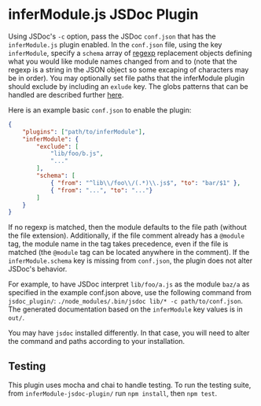 # inferModule.js JSDoc Plugin

Using JSDoc's `-c` option, pass the JSDoc `conf.json` that has the
`inferModule.js` plugin enabled. In the `conf.json` file, using the key
`inferModule`, specify a `schema` array of
[regexp](https://developer.mozilla.org/en-US/docs/Web/JavaScript/Guide/Regular_Expressions#Using_special_characters)
replacement objects defining what you would like module names changed from and
to (note that the regexp is a string in the JSON object so some excaping of
characters may be in order). You may optionally set file paths that the
inferModule plugin should exclude by including an `exlude` key. The globs
patterns that can be handled are described further
[here](https://github.com/isaacs/node-glob#glob-primer).

Here is an example basic `conf.json` to enable the plugin:
```json
{
    "plugins": ["path/to/inferModule"],
    "inferModule": {
        "exclude": [
            "lib/foo/b.js",
            "..."
        ],
        "schema": [
            { "from": "^lib\\/foo\\/(.*)\\.js$", "to": "bar/$1" },
            { "from": "...", "to": "..."}
        ]
    }
}
```
If no regexp is matched, then the module defaults to the file path (without the
file extension). Additionally, if the file comment already has a `@module` tag,
the module name in the tag takes precedence, even if the file is matched (the
`@module` tag can be located anywhere in the comment). If the
`inferModule.schema` key is missing from `conf.json`, the plugin does not alter
JSDoc's behavior.

For example, to have JSDoc interpret `lib/foo/a.js` as the module `baz/a` as
specified in the example conf.json above, use the following command from
`jsdoc_plugin/`: `./node_modules/.bin/jsdoc lib/* -c path/to/conf.json`. The
generated documentation based on the `inferModule` key values is in `out/`.

You may have `jsdoc` installed differently. In that case, you will need to alter
the command and paths according to your installation.

## Testing

This plugin uses mocha and chai to handle testing. To run the testing suite,
from `inferModule-jsdoc-plugin/` run `npm install`, then `npm test`.
